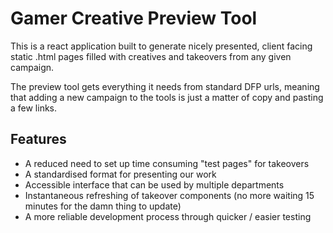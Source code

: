# Gamer Creative Preview Tool

This is a react application built to generate nicely presented, client facing static .html pages filled with creatives and takeovers from any given campaign.

The preview tool gets everything it needs from standard DFP urls, meaning that adding a new campaign to the tools is just a matter of copy and pasting a few links.

## Features

+ A reduced need to set up time consuming "test pages" for takeovers
+ A standardised format for presenting our work
+ Accessible interface that can be used by multiple departments
+ Instantaneous refreshing of takeover components (no more waiting 15 minutes for the damn thing to update)
+ A more reliable development process through quicker / easier testing
